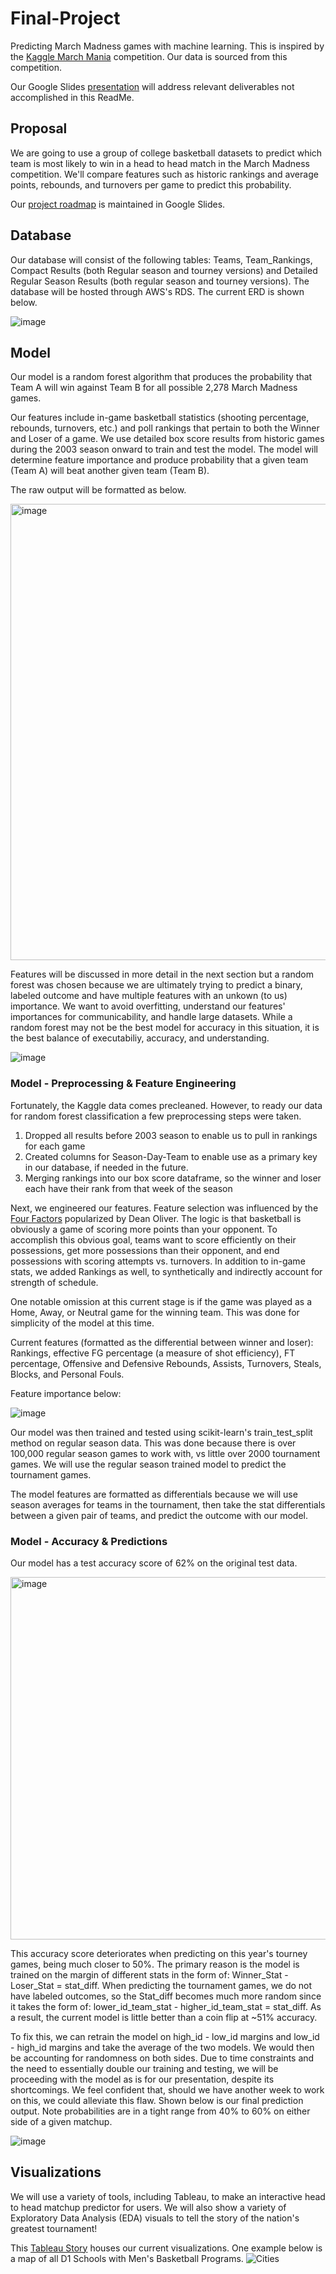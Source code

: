 # Final-Project
Predicting March Madness games with machine learning. This is inspired by the [Kaggle March Mania](https://www.kaggle.com/c/mens-march-mania-2022) competition. Our data is sourced from this competition.

Our Google Slides [presentation](https://docs.google.com/presentation/d/1HYjOiJzDm9tq-HdAaf0HMkdC65oxDQk9SOGrZIYbI_8/edit#slide=id.g12d996d0a47_1_195) will address relevant deliverables not accomplished in this ReadMe.

## Proposal
We are going to use a group of college basketball datasets to predict which team is most likely to win in a head to head match in the March Madness competition.  We'll compare features such as historic rankings and average points, rebounds, and turnovers per game to predict this probability.

Our [project roadmap](https://docs.google.com/presentation/d/1cj5roKmtqg1G50iBWTQ_k9QtFI_a5Rb9JQhdKWZx1qg/edit#slide=id.g127d0f87571_0_5) is maintained in Google Slides.

## Database
Our database will consist of the following tables: Teams, Team_Rankings, Compact Results (both Regular season and tourney versions) and Detailed Regular Season Results (both regular season and tourney versions). The database will be hosted through AWS's RDS. The current ERD is shown below.

![image](https://user-images.githubusercontent.com/93338132/171299637-5b88ea56-ca7c-4dbb-a45f-220f43822798.png)

## Model
Our model is a random forest algorithm that produces the probability that Team A will win against Team B for all possible 2,278 March Madness games. 

Our features include in-game basketball statistics (shooting percentage, rebounds, turnovers, etc.) and poll rankings that pertain to both the Winner and Loser of a game. We use detailed box score results from historic games during the 2003 season onward to train and test the model.  The model will determine feature importance and produce probability that a given team (Team A) will beat another given team (Team B). 

The raw output will be formatted as below.

<img width="730" alt="image" src="https://user-images.githubusercontent.com/93338132/167050740-f49f2dfd-620a-429d-b491-a1b846b53ce0.png">

Features will be discussed in more detail in the next section but a random forest was chosen because we are ultimately trying to predict a binary, labeled outcome and have multiple features with an unkown (to us) importance. We want to avoid overfitting, understand our features' importances for communicability, and handle large datasets. While a random forest may not be the best model for accuracy in this situation, it is the best balance of executabiliy, accuracy, and understanding. 

![image](https://user-images.githubusercontent.com/93338132/169670770-676ff636-4619-4d26-885e-d7917a7e99b3.png)

### Model - Preprocessing & Feature Engineering
Fortunately, the Kaggle data comes precleaned. However, to ready our data for random forest classification a few preprocessing steps were taken. 

1. Dropped all results before 2003 season to enable us to pull in rankings for each game
2. Created columns for Season-Day-Team to enable use as a primary key in our database, if needed in the future.
3. Merging rankings into our box score dataframe, so the winner and loser each have their rank from that week of the season

Next, we engineered our features. Feature selection was influenced by the [Four Factors]([url](https://www.basketball-reference.com/about/factors.html)) popularized by Dean Oliver. The logic is that basketball is obviously a game of scoring more points than your opponent. To accomplish this obvious goal, teams want to score efficiently on their possessions, get more possessions than their opponent, and end possessions with scoring attempts vs. turnovers. In addition to in-game stats, we added Rankings as well, to synthetically and indirectly account for strength of schedule. 

One notable omission at this current stage is if the game was played as a Home, Away, or Neutral game for the winning team. This was done for simplicity of the model at this time.

Current features (formatted as the differential between winner and loser): Rankings, effective FG percentage (a measure of shot efficiency), FT percentage, Offensive and Defensive Rebounds, Assists, Turnovers, Steals, Blocks, and Personal Fouls.

Feature importance below:

![image](https://user-images.githubusercontent.com/93338132/169670590-a10d1543-0ae3-49d5-870b-01d046da1d53.png)

Our model was then trained and tested using scikit-learn's train_test_split method on regular season data. This was done because there is over 100,000 regular season games to work with, vs little over 2000 tournament games. We will use the regular season trained model to predict the tournament games.

The model features are formatted as differentials because we will use season averages for teams in the tournament, then take the stat differentials between a given pair of teams, and predict the outcome with our model.

### Model - Accuracy & Predictions

Our model has a test accuracy score of 62% on the original test data. 

<img width="580" alt="image" src="https://user-images.githubusercontent.com/93338132/170891854-c437b8d6-b637-4c54-a3ef-5833f0afe7f3.png">

This accuracy score deteriorates when predicting on this year's tourney games, being much closer to 50%. The primary reason is the model is trained on the margin of different stats in the form of: Winner_Stat - Loser_Stat = stat_diff. When predicting the tournament games, we do not have labeled outcomes, so the Stat_diff becomes much more random since it takes the form of: lower_id_team_stat - higher_id_team_stat = stat_diff. As a result, the current model is little better than a coin flip at ~51% accuracy.

To fix this, we can retrain the model on high_id - low_id margins and low_id - high_id margins and take the average of the two models. We would then be accounting for randomness on both sides. Due to time constraints and the need to essentially double our training and testing, we will be proceeding with the model as is for our presentation, despite its shortcomings. We feel confident that, should we have another week to work on this, we could alleviate this flaw. Shown below is our final prediction output. Note probabilities are in a tight range from 40% to 60% on either side of a given matchup. 

![image](https://user-images.githubusercontent.com/93338132/170892010-f497f3f3-d3d3-4276-8690-7a837273939c.png)


## Visualizations
We will use a variety of tools, including Tableau, to make an interactive head to head matchup predictor for users. We will also show a variety of Exploratory Data Analysis (EDA) visuals to tell the story of the nation's greatest tournament!

This [Tableau Story](https://public.tableau.com/app/profile/angie.greene/viz/FinalProject_16518756794360/WhosGoingtoWin?publish=yes) houses our current visualizations. One example below is a map of all D1 Schools with Men's Basketball Programs.
![Cities](https://user-images.githubusercontent.com/95720986/167307458-9574b2dc-1ba4-4eed-a8d5-7360c93dbaf3.png)







